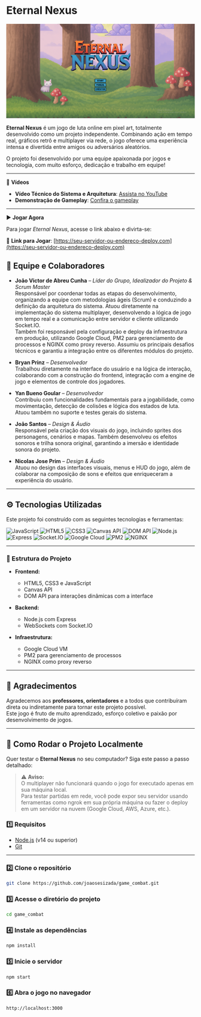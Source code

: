 # Eternal Nexus

![Logo do Eternal Nexus](src/readme/menu.png)

**Eternal Nexus** é um jogo de luta online em pixel art, totalmente desenvolvido como um projeto independente. Combinando ação em tempo real, gráficos retrô e multiplayer via rede, o jogo oferece uma experiência intensa e divertida entre amigos ou adversários aleatórios.  

O projeto foi desenvolvido por uma equipe apaixonada por jogos e tecnologia, com muito esforço, dedicação e trabalho em equipe!

---
🎥 **Vídeos**

- **Vídeo Técnico do Sistema e Arquitetura**: [Assista no YouTube](#)
- **Demonstração de Gameplay**: [Confira o gameplay](#)

---

▶️ **Jogar Agora**

Para jogar *Eternal Nexus*, acesse o link abaixo e divirta-se:

🔗 **Link para Jogar**: [https://seu-servidor-ou-endereco-deploy.com](https://seu-servidor-ou-endereco-deploy.com)

## 👥 Equipe e Colaboradores

- **João Victor de Abreu Cunha** – *Líder do Grupo, Idealizador do Projeto & Scrum Master*  
  Responsável por coordenar todas as etapas do desenvolvimento, organizando a equipe com metodologias ágeis (Scrum) e conduzindo a definição da arquitetura do sistema. Atuou diretamente na implementação do sistema multiplayer, desenvolvendo a lógica de jogo em tempo real e a comunicação entre servidor e cliente utilizando Socket.IO.  
  Também foi responsável pela configuração e deploy da infraestrutura em produção, utilizando Google Cloud, PM2 para gerenciamento de processos e NGINX como proxy reverso. Assumiu os principais desafios técnicos e garantiu a integração entre os diferentes módulos do projeto.

- **Bryan Prinz** – *Desenvolvedor*  
  Trabalhou diretamente na interface do usuário e na lógica de interação, colaborando com a construção do frontend, integração com a engine de jogo e elementos de controle dos jogadores.

- **Yan Bueno Goular** – *Desenvolvedor*  
  Contribuiu com funcionalidades fundamentais para a jogabilidade, como movimentação, detecção de colisões e lógica dos estados de luta. Atuou também no suporte e testes gerais do sistema.

- **João Santos** – *Design & Áudio*  
  Responsável pela criação dos visuais do jogo, incluindo sprites dos personagens, cenários e mapas. Também desenvolveu os efeitos sonoros e trilha sonora original, garantindo a imersão e identidade sonora do projeto.

- **Nicolas Jose Prim** – *Design & Áudio*  
  Atuou no design das interfaces visuais, menus e HUD do jogo, além de colaborar na composição de sons e efeitos que enriqueceram a experiência do usuário.

---

## ⚙️ Tecnologias Utilizadas

Este projeto foi construído com as seguintes tecnologias e ferramentas:


![JavaScript](https://img.shields.io/badge/JavaScript-F7DF1E?style=for-the-badge&logo=javascript&logoColor=black)
![HTML5](https://img.shields.io/badge/HTML5-E34F26?style=for-the-badge&logo=html5&logoColor=white)
![CSS3](https://img.shields.io/badge/CSS3-1572B6?style=for-the-badge&logo=css3&logoColor=white)
![Canvas API](https://img.shields.io/badge/Canvas_API-000000?style=for-the-badge)
![DOM API](https://img.shields.io/badge/DOM_API-43853D?style=for-the-badge)
![Node.js](https://img.shields.io/badge/Node.js-339933?style=for-the-badge&logo=nodedotjs&logoColor=white)
![Express](https://img.shields.io/badge/Express.js-000000?style=for-the-badge&logo=express&logoColor=white)
![Socket.IO](https://img.shields.io/badge/Socket.io-010101?style=for-the-badge&logo=socketdotio&logoColor=white)
![Google Cloud](https://img.shields.io/badge/Google_Cloud-4285F4?style=for-the-badge&logo=googlecloud&logoColor=white)
![PM2](https://img.shields.io/badge/PM2-2B037A?style=for-the-badge&logo=npm&logoColor=white)
![NGINX](https://img.shields.io/badge/NGINX-009639?style=for-the-badge&logo=nginx&logoColor=white)

---

### 🔧 Estrutura do Projeto

- **Frontend:**
  - HTML5, CSS3 e JavaScript
  - Canvas API
  - DOM API para interações dinâmicas com a interface

- **Backend:**
  - Node.js com Express
  - WebSockets com Socket.IO

- **Infraestrutura:**
  - Google Cloud VM
  - PM2 para gerenciamento de processos
  - NGINX como proxy reverso

---

## 🙏 Agradecimentos

Agradecemos aos **professores, orientadores** e a todos que contribuíram direta ou indiretamente para tornar este projeto possível.  
Este jogo é fruto de muito aprendizado, esforço coletivo e paixão por desenvolvimento de jogos.

---

## 🚀 Como Rodar o Projeto Localmente

Quer testar o **Eternal Nexus** no seu computador? Siga este passo a passo detalhado:

> ⚠️ **Aviso:**  
> O multiplayer não funcionará quando o jogo for executado apenas em sua máquina local.  
> Para testar partidas em rede, você pode expor seu servidor usando ferramentas como ngrok em sua própria máquina ou fazer o deploy em um servidor na nuvem (Google Cloud, AWS, Azure, etc.).

### 1️⃣ Requisitos

- [Node.js](https://nodejs.org/) (v14 ou superior)  
- [Git](https://git-scm.com/)

---

### 2️⃣ Clone o repositório

```bash
git clone https://github.com/joaosesizada/game_combat.git
```

### 3️⃣ Acesse o diretório do projeto

```bash
cd game_combat
```

### 4️⃣ Instale as dependências

```bash
npm install
```

### 5️⃣ Inicie o servidor

```bash
npm start
```

### 6️⃣ Abra o jogo no navegador

```bash
http://localhost:3000
```

